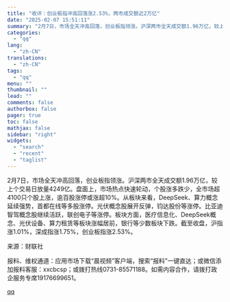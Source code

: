 ```yaml
---
title: "收评：创业板指冲高回落涨2.53%，两市成交额近2万亿"
date: "2025-02-07 15:51:11"
summary: "2月7日，市场全天冲高回落，创业板指领涨。沪深两市全天成交额1.96万亿，较上个交易日放量4249亿..."
categories:
  - "qq"
lang:
  - "zh-CN"
translations:
  - "zh-CN"
tags:
  - "qq"
menu: ""
thumbnail: ""
lead: ""
comments: false
authorbox: false
pager: true
toc: false
mathjax: false
sidebar: "right"
widgets:
  - "search"
  - "recent"
  - "taglist"
---
```


2月7日，市场全天冲高回落，创业板指领涨。沪深两市全天成交额1.96万亿，较上个交易日放量4249亿。盘面上，市场热点快速轮动，个股涨多跌少，全市场超4100只个股上涨，逾百股涨停或涨超10%。从板块来看，DeepSeek、算力概念延续强势，首都在线等多股涨停。光伏概念股展开反弹，钧达股份等涨停。比亚迪智驾概念股继续活跃，联创电子等涨停。板块方面，医疗信息化、DeepSeek概念、光伏设备、算力租赁等板块涨幅居前，银行等少数板块下跌。截至收盘，沪指涨1.01%，深成指涨1.75%，创业板指涨2.53%。

来源：财联社

报料、维权通道：应用市场下载“晨视频”客户端，搜索“报料”一键直达；或微信添加报料客服：xxcbcsp；或拨打热线0731-85571188。如需内容合作，请拨打政企服务专席19176699651。

[qq](https://new.qq.com/rain/a/20250207A05OFE00)
